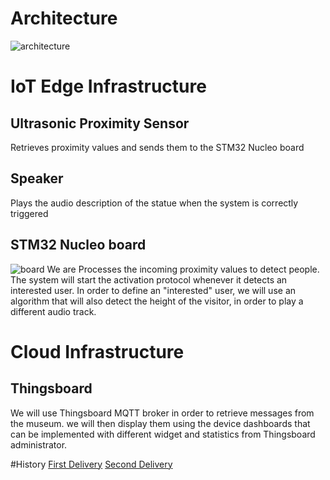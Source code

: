 # Architecture

![architecture](https://github.com/g185/SmartMuseum/blob/master/assets/architecture_3.jpg)

# IoT Edge Infrastructure
## Ultrasonic Proximity Sensor
Retrieves proximity values and sends them to the STM32 Nucleo board

## Speaker
Plays the audio description of the statue when the system is correctly triggered

## STM32 Nucleo board
![board](https://github.com/g185/SmartMuseum/blob/master/assets/discoF769ni.jpeg)
We are 
Processes the incoming proximity values to detect people. The system will start the activation protocol whenever it detects an interested user. In order to define an "interested" user, we will use an algorithm that will also detect the height of the visitor, in order to play a different audio track.

# Cloud Infrastructure
## Thingsboard
We will use Thingsboard MQTT broker in order to retrieve messages from the museum. we will then display them using the device dashboards that can be implemented with different widget and statistics from Thingsboard administrator. 


#History
[First Delivery](https://github.com/g185/ArTeller/blob/master/first_presentation/Architecture.md)
[Second Delivery](https://github.com/g185/ArTeller/blob/master/second_presentation/Architecture.md)
